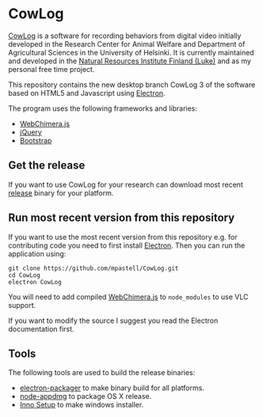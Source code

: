 
# CowLog

[CowLog](http://cowlog.org) is a software for recording behaviors from digital video initially developed in the Research Center for Animal Welfare and Department of Agricultural Sciences in the University of Helsinki. It is currently maintained and developed in the [Natural Resources Institute Finland (Luke)](http://www.luke.fi/en) and as my personal free time project.

This repository contains the new desktop branch CowLog 3 of the software based on HTML5 and Javascript using  [Electron](http://electron.atom.io/).


The program uses the following frameworks and libraries:

* [WebChimera.js](https://github.com/RSATom/WebChimera.js)
* [jQuery](https://jquery.com/)
* [Bootstrap](http://getbootstrap.com/)

## Get the release

If you want to use CowLog for your research can download most recent [release](https://github.com/mpastell/CowLog/releases) binary for your platform.

## Run most recent version from this repository

If you want to use the most recent version from this repository e.g. for
contributing code you need to first  install [Electron](http://electron.atom.io/).
Then you can run the application using:

```
git clone https://github.com/mpastell/CowLog.git
cd CowLog
electron CowLog
```

You will need to add compiled [WebChimera.js](https://github.com/RSATom/WebChimera.js)
to `node_modules` to use VLC support.

If you want to modify the source I suggest you read the Electron documentation first.

## Tools

The following tools are used to build the release binaries:

* [electron-packager](https://github.com/maxogden/electron-packager) to make binary build for all platforms.
* [node-appdmg](https://github.com/LinusU/node-appdmg) to package OS X release.
* [Inno Setup](http://www.jrsoftware.org/isinfo.php) to make windows installer.

